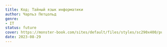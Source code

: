 ```yaml
---
title: Код; Тайный язык информатики
author: Чарльз Петцольд
genre:
- IT
status: future
cover: https://monster-book.com/sites/default/files/styles/sc290x400/public/books/kod-taynyy-yazyk-informatiki_0.png?itok=kc8ExhSO
date: 2023-08-29
---
```


